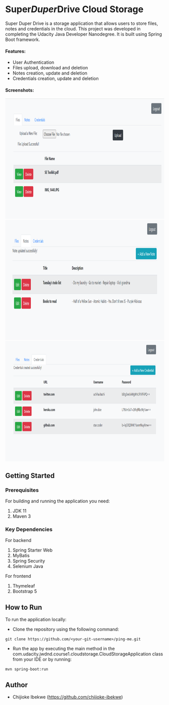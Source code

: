 # Super*Duper*Drive Cloud Storage
Super Duper Drive is a storage application that allows users to store files, notes and credentials in the cloud. This project was developed in completing the Udacity Java Developer Nanodegree. 
It is built using Spring Boot framework.

#### Features:
- User Authentication
- Files upload, download and deletion
- Notes creation, update and deletion
- Credentials creation, update and deletion

#### Screenshots:
<img src="src/main/resources/static/images/files-pages.png" alt="files_page" width="700" height="380">
<img src="src/main/resources/static/images/notes-page-2.png" alt="notes-page" width="700" height="380">
<img src="src/main/resources/static/images/credentials-page.png" alt="credentials_page" width="700" height="380">

## Getting Started
### Prerequisites
For building and running the application you need:
1. JDK 11
2. Maven 3

### Key Dependencies
For backend
1. Spring Starter Web
2. MyBatis
3. Spring Security
4. Selenium Java

For frontend
1. Thymeleaf
2. Bootstrap 5

## How to Run
To run the application locally:
- Clone the repository using the following command:
```
git clone https://github.com/<your-git-username>/ping-me.git
```

- Run the app by executing the main method in the com.udacity.jwdnd.course1.cloudstorage.CloudStorageApplication class from your IDE or by running:
```  
mvn spring-boot:run
```

## Author
- Chijioke Ibekwe (https://github.com/chijioke-ibekwe)

